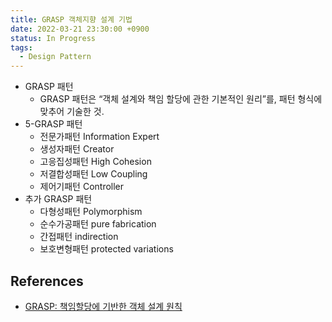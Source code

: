 ```yaml
---
title: GRASP 객체지향 설계 기법
date: 2022-03-21 23:30:00 +0900
status: In Progress
tags:
  - Design Pattern
---
```


- GRASP 패턴
    - GRASP 패턴은 “객체 설계와 책임 할당에 관한 기본적인 원리”를, 패턴 형식에 맞추어 기술한 것.
- 5-GRASP 패턴
    - 전문가패턴 Information Expert
    - 생성자패턴 Creator
    - 고응집성패턴 High Cohesion
    - 저결합성패턴 Low Coupling
    - 제어기패턴 Controller
- 추가 GRASP 패턴
    - 다형성패턴 Polymorphism
    - 순수가공패턴 pure fabrication
    - 간접패턴 indirection
    - 보호변형패턴 protected variations

## References

- [GRASP: 책임할당에 기반한 객체 설계 원칙](http://contents.kocw.or.kr/KOCW/document/2014/Seowon/SongHaesang/08.pdf)
